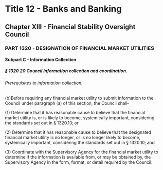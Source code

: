 
# Title 12 - Banks and Banking
## Chapter XIII - Financial Stability Oversight Council
### PART 1320 - DESIGNATION OF FINANCIAL MARKET UTILITIES
#### Subpart C - Information Collection
##### § 1320.20 Council information collection and coordination.
###### Prerequisites to information collection.

(b)Before requiring any financial market utility to submit information to the Council under paragraph (a) of this section, the Council shall-

(1) Determine that it has reasonable cause to believe that the financial market utility is, or is likely to become, systemically important, considering the standards set out in § 1320.10; or

(2) Determine that it has reasonable cause to believe that the designated financial market utility is no longer, or is no longer likely to become, systemically important, considering the standards set out in § 1320.10; and

(3) Coordinate with the Supervisory Agency for the financial market utility to determine if the information is available from, or may be obtained by, the Supervisory Agency in the form, format, or detail required by the Council.
